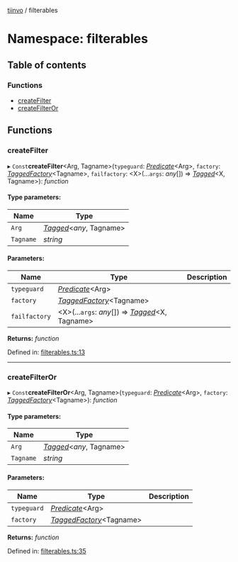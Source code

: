 [tiinvo](../README.md) / filterables

# Namespace: filterables

## Table of contents

### Functions

- [createFilter](filterables.md#createfilter)
- [createFilterOr](filterables.md#createfilteror)

## Functions

### createFilter

▸ `Const`**createFilter**<Arg, Tagname\>(`typeguard`: [*Predicate*](predicate.md#predicate)<Arg\>, `factory`: [*TaggedFactory*](../README.md#taggedfactory)<Tagname\>, `failfactory`: <X\>(...`args`: *any*[]) => [*Tagged*](../README.md#tagged)<X, Tagname\>): *function*

#### Type parameters:

Name | Type |
------ | ------ |
`Arg` | [*Tagged*](../README.md#tagged)<*any*, Tagname\> |
`Tagname` | *string* |

#### Parameters:

Name | Type | Description |
------ | ------ | ------ |
`typeguard` | [*Predicate*](predicate.md#predicate)<Arg\> |  |
`factory` | [*TaggedFactory*](../README.md#taggedfactory)<Tagname\> |  |
`failfactory` | <X\>(...`args`: *any*[]) => [*Tagged*](../README.md#tagged)<X, Tagname\> |     |

**Returns:** *function*

Defined in: [filterables.ts:13](https://github.com/OctoD/tiinvo/blob/0105242/src/filterables.ts#L13)

___

### createFilterOr

▸ `Const`**createFilterOr**<Arg, Tagname\>(`typeguard`: [*Predicate*](predicate.md#predicate)<Arg\>, `factory`: [*TaggedFactory*](../README.md#taggedfactory)<Tagname\>): *function*

#### Type parameters:

Name | Type |
------ | ------ |
`Arg` | [*Tagged*](../README.md#tagged)<*any*, Tagname\> |
`Tagname` | *string* |

#### Parameters:

Name | Type | Description |
------ | ------ | ------ |
`typeguard` | [*Predicate*](predicate.md#predicate)<Arg\> |  |
`factory` | [*TaggedFactory*](../README.md#taggedfactory)<Tagname\> |     |

**Returns:** *function*

Defined in: [filterables.ts:35](https://github.com/OctoD/tiinvo/blob/0105242/src/filterables.ts#L35)
